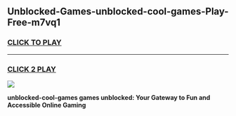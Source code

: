 
## Unblocked-Games-unblocked-cool-games-Play-Free-m7vq1
<h3>
<a href="https://premium76.site?title=unblocked-cool-games&ref=17A">CLICK TO PLAY</a></h3>
<hr>

<h3>
<a href="https://premium76.site?title=unblocked-cool-games&ref=17A">CLICK 2 PLAY</a>
  
</h3>

<a href="https://premium76.site?title=unblocked-cool-games&ref=17A"><img src="https://clearcache.store/games.png"></a>


**unblocked-cool-games games unblocked: Your Gateway to Fun and Accessible Online Gaming**
